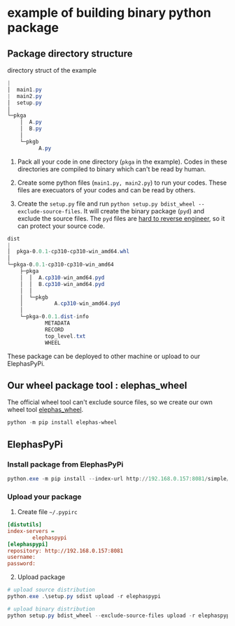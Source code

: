 # example of building binary python package

## Package directory structure

directory struct of the example

```powershell
|
│  main1.py
|  main2.py
│  setup.py
│
└─pkga
    │  A.py
    │  B.py
    │
    └─pkgb
          A.py
```

1. Pack all your code in one directory (`pkga` in the example). Codes in these directories are compiled to binary which can't be read by human. 

2. Create some python files (`main1.py, main2.py`) to run your codes. These files are execuators of your codes and can be read by others.

3. Create the `setup.py` file and run `python setup.py bdist_wheel --exclude-source-files`. It will create the binary package (`pyd`) and exclude the source files. The `pyd` files are [hard to reverse engineer](https://stackoverflow.com/questions/12075042/how-hard-to-reverse-engineer-pyd-files), so it can protect your source code.

```powershell
dist
|
│  pkga-0.0.1-cp310-cp310-win_amd64.whl
│
└─pkga-0.0.1-cp310-cp310-win_amd64
    ├─pkga
    │  │  A.cp310-win_amd64.pyd
    │  │  B.cp310-win_amd64.pyd
    │  │
    │  └─pkgb
    │          A.cp310-win_amd64.pyd
    │
    └─pkga-0.0.1.dist-info
            METADATA
            RECORD
            top_level.txt
            WHEEL
```

These package can be deployed to other machine or upload to our ElephasPyPi.

## Our wheel package tool : elephas_wheel
The official wheel tool can't exclude source files, so we create our own wheel tool [elephas_wheel](https://github.com/elephasquant/elephas_wheel). 
```powershell
python -m pip install elephas-wheel
```


## ElephasPyPi

### Install package from ElephasPyPi

```powershell
python.exe -m pip install --index-url http://192.168.0.157:8081/simple/ ElephasReader -U --trusted-host 192.168.0.157
```

### Upload your package

1. Create file `~/.pypirc`

```ini
[distutils]
index-servers =
        elephaspypi 
[elephaspypi]
repository: http://192.168.0.157:8081
username:
password:
```

2. Upload package

```powershell
# upload source distribution
python.exe .\setup.py sdist upload -r elephaspypi

# upload binary distribution
python setup.py bdist_wheel --exclude-source-files upload -r elephaspypi
```